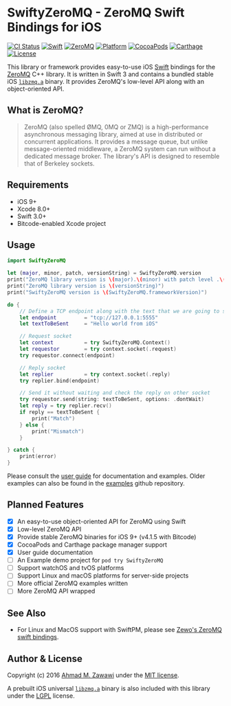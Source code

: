 # SwiftyZeroMQ - ZeroMQ Swift Bindings for iOS

[![CI Status][travis-badge]][travis-url]
[![Swift][swift-badge]][swift-url]
[![ZeroMQ][zeromq-badge]][zeromq-url]
[![Platform][platform-badge]][platform-url]
[![CocoaPods][cocoapods-badge]][cocoapods-url]
[![Carthage][carthage-badge]][carthage-url]
[![License][mit-badge]][mit-url]

This library or framework provides easy-to-use iOS [Swift](http://swift.org)
bindings for the [ZeroMQ](http://zeromq.org) C++ library. It is written in Swift
3 and contains a bundled stable iOS
[`libzmq.a`](https://github.com/zeromq/libzmq) binary. It provides ZeroMQ's
low-level API along with an object-oriented API.

## What is ZeroMQ?

> ZeroMQ (also spelled ØMQ, 0MQ or ZMQ) is a high-performance asynchronous
> messaging library, aimed at use in distributed or concurrent applications. It
> provides a message queue, but unlike message-oriented middleware, a ZeroMQ
> system can run without a dedicated message broker. The library's API is
> designed to resemble that of Berkeley sockets.

## Requirements

- iOS 9+
- Xcode 8.0+
- Swift 3.0+
- Bitcode-enabled Xcode project

## Usage

```swift
import SwiftyZeroMQ

let (major, minor, patch, versionString) = SwiftyZeroMQ.version
print("ZeroMQ library version is \(major).\(minor) with patch level .\(patch)")
print("ZeroMQ library version is \(versionString)")
print("SwiftyZeroMQ version is \(SwiftyZeroMQ.frameworkVersion)")

do {
    // Define a TCP endpoint along with the text that we are going to send/recv
    let endpoint         = "tcp://127.0.0.1:5555"
    let textToBeSent     = "Hello world from iOS"

    // Request socket
    let context          = try SwiftyZeroMQ.Context()
    let requestor        = try context.socket(.request)
    try requestor.connect(endpoint)

    // Reply socket
    let replier          = try context.socket(.reply)
    try replier.bind(endpoint)

    // Send it without waiting and check the reply on other socket
    try requestor.send(string: textToBeSent, options: .dontWait)
    let reply = try replier.recv()
    if reply == textToBeSent {
        print("Match")
    } else {
        print("Mismatch")
    }

} catch {
    print(error)
}
```

Please consult the [user guide](UserGuide.md) for documentation and examples.
Older examples can also be found in the
[examples](https://github.com/azawawi/swift-zmq-examples) github repository.

## Planned Features

- [x] An easy-to-use object-oriented API for ZeroMQ using Swift
- [x] Low-level ZeroMQ API
- [x] Provide stable ZeroMQ binaries for iOS 9+ (v4.1.5 with Bitcode)
- [x] CocoaPods and Carthage package manager support
- [x] User guide documentation
- [ ] An Example demo project for `pod try SwiftyZeroMQ`
- [ ] Support watchOS and tvOS platforms
- [ ] Support Linux and macOS platforms for server-side projects
- [ ] More official ZeroMQ examples written
- [ ] More ZeroMQ API wrapped

## See Also

- For Linux and MacOS support with SwiftPM, please see [Zewo's ZeroMQ swift bindings](https://github.com/ZewoGraveyard/ZeroMQ).

## Author & License

Copyright (c) 2016 [Ahmad M. Zawawi](https://github.com/azawawi) under the
[MIT license](LICENSE).

A prebuilt iOS universal [`libzmq.a`](https://github.com/zeromq/libzmq) binary
is also included with this library under the
[LGPL](https://github.com/zeromq/libzmq#license) license.

[travis-badge]: https://travis-ci.org/azawawi/SwiftyZeroMQ.svg?branch=master
[travis-url]: https://travis-ci.org/azawawi/SwiftyZeroMQ

[swift-badge]: https://img.shields.io/badge/Swift-3.0-orange.svg?style=flat
[swift-url]: https://swift.org

[zeromq-badge]: https://img.shields.io/badge/ZeroMQ-4.1.5-blue.svg?style=flat
[zeromq-url]: https://zeromq.org

[platform-badge]: https://img.shields.io/badge/Platforms-iOS-yellow.svg?style=flat
[platform-url]: https://swift.org

[carthage-badge]: https://img.shields.io/badge/Carthage-compatible-4BC51D.svg?style=flat
[carthage-url]: https://github.com/Carthage/Carthage

[cocoapods-badge]: https://img.shields.io/cocoapods/v/SwiftyZeroMQ.svg
[cocoapods-url]: https://cocoapods.org/?q=swiftyzeromq

[mit-badge]: https://img.shields.io/badge/License-MIT-blue.svg?style=flat
[mit-url]: https://tldrlegal.com/license/mit-license

